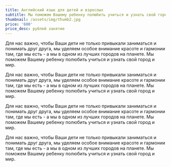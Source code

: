 ```yaml
---
title: Английский язык для детей и взрослых
subtitle: Мы поможем Вашему ребенку полюбить учиться и узнать свой город и мир.
thumbnail: /assets/img/thumb2.jpg
price: '600'
price_desc: рублей занятие
---
```

Для нас важно, чтобы Ваши дети не только привыкали заниматься и понимать друг друга, мы уделяем особое внимание красоте и гармонии там, где мы есть - а мы в одном из лучших городов на планете. Мы поможем Вашему ребенку полюбить учиться и узнать свой город и мир.

Для нас важно, чтобы Ваши дети не только привыкали заниматься и понимать друг друга, мы уделяем особое внимание красоте и гармонии там, где мы есть - а мы в одном из лучших городов на планете. Мы поможем Вашему ребенку полюбить учиться и узнать свой город и мир.

Для нас важно, чтобы Ваши дети не только привыкали заниматься и понимать друг друга, мы уделяем особое внимание красоте и гармонии там, где мы есть - а мы в одном из лучших городов на планете. Мы поможем Вашему ребенку полюбить учиться и узнать свой город и мир.

Для нас важно, чтобы Ваши дети не только привыкали заниматься и понимать друг друга, мы уделяем особое внимание красоте и гармонии там, где мы есть - а мы в одном из лучших городов на планете. Мы поможем Вашему ребенку полюбить учиться и узнать свой город и мир.
